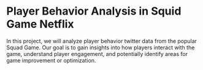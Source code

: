 # Player Behavior Analysis in Squid Game Netflix

In this project, we will analyze player behavior twitter data from the popular Squad Game. Our goal is to gain insights into how players interact with the game, understand player engagement, and potentially identify areas for game improvement or optimization.
